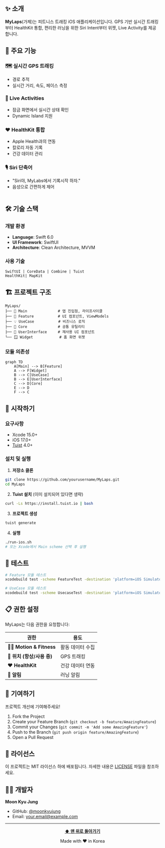 ## ✨ 소개

**MyLaps**(가제)는 피트니스 트래킹 iOS 애플리케이션입니다. GPS 기반 실시간 트래킹부터 HealthKit 통합, 편리한 러닝을 위한 Siri Intent부터 위젯, Live Activity를 제공합니다.

## 🎯 주요 기능

<table>
<tr width="100%">

### 🗺️ 실시간 GPS 트래킹
- 경로 추적
- 실시간 거리, 속도, 페이스 측정

</tr>
<tr width="100%">

### 📱 Live Activities
- 잠금 화면에서 실시간 상태 확인
- Dynamic Island 지원

</tr>
<tr width="100%">

### ❤️ HealthKit 통합
- Apple Health과의 연동
- 칼로리 자동 기록
- 건강 데이터 관리

</tr>
<tr width="100%">

### 🎙️ Siri 단축어
- "Siri야, MyLabs에서 기록시작 하자."
- 음성으로 간편하게 제어

</tr>
</table>

## 🛠 기술 스택

### 개발 환경
- **Language**: Swift 6.0
- **UI Framework**: SwiftUI
- **Architecture**: Clean Architecture, MVVM

### 사용 기술
```
SwiftUI | CoreData | Combine | Tuist 
HealthKit| MapKit

```

## 🏗 프로젝트 구조

```
MyLaps/
├── 📱 Main              # 앱 진입점, 라이프사이클
├── 🎨 Feature           # UI 컴포넌트, ViewModels
├── 💡 UseCase           # 비즈니스 로직
├── 🔧 Core              # 공통 유틸리티
├── 🎯 UserInterface     # 재사용 UI 컴포넌트
└── 🪟 Widget            # 홈 화면 위젯
```

### 모듈 의존성
```mermaid
graph TD
    A[Main] --> B[Feature]
    A --> F[Widget]
    B --> C[UseCase]
    B --> E[UserInterface]
    C --> D[Core]
    E --> D
    F --> C
```

## 🚀 시작하기

### 요구사항
- Xcode 15.0+
- iOS 17.0+
- [Tuist](https://tuist.io) 4.0+

### 설치 및 실행

1. **저장소 클론**
```bash
git clone https://github.com/yourusername/MyLaps.git
cd MyLaps
```

2. **Tuist 설치** (이미 설치되어 있다면 생략)
```bash
curl -Ls https://install.tuist.io | bash
```

3. **프로젝트 생성**
```bash
tuist generate
```

4. **실행**
```bash
./run-ios.sh
# 또는 Xcode에서 Main scheme 선택 후 실행
```

## 🧪 테스트

```bash
# Feature 모듈 테스트
xcodebuild test -scheme FeatureTest -destination 'platform=iOS Simulator,name=iPhone 15'

# UseCase 모듈 테스트  
xcodebuild test -scheme UsecaseTest -destination 'platform=iOS Simulator,name=iPhone 15'
```

## 📋 권한 설정

MyLaps는 다음 권한을 요청합니다:

| 권한 | 용도 |
|------|------|
| 🏃‍♂️ **Motion & Fitness** | 활동 데이터 수집 |
| 📍 **위치 (항상/사용 중)** | GPS 트래킹 |
| ❤️ **HealthKit** | 건강 데이터 연동 |
| 🔔 **알림** | 러닝 알림 |

## 🤝 기여하기

프로젝트 개선에 기여해주세요!

1. Fork the Project
2. Create your Feature Branch (`git checkout -b feature/AmazingFeature`)
3. Commit your Changes (`git commit -m 'Add some AmazingFeature'`)
4. Push to the Branch (`git push origin feature/AmazingFeature`)
5. Open a Pull Request

## 📝 라이선스

이 프로젝트는 MIT 라이선스 하에 배포됩니다. 자세한 내용은 [LICENSE](LICENSE) 파일을 참조하세요.

## 👨‍💻 개발자

**Moon Kyu Jung**
- GitHub: [@moonkyujung](https://github.com/moonkyujung)
- Email: your.email@example.com

---

<div align="center">
  
**[⬆ 맨 위로 돌아가기](#-mylaps)**

Made with ❤️ in Korea

</div>
